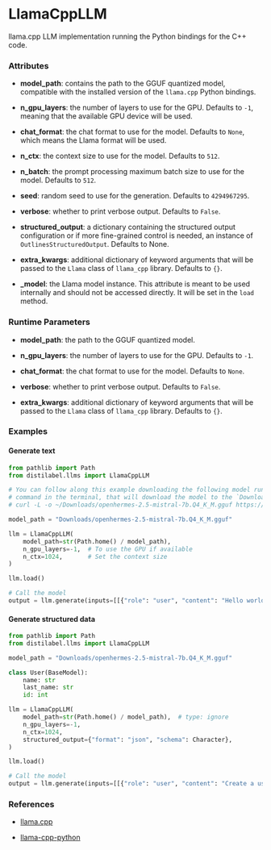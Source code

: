 # LlamaCppLLM


llama.cpp LLM implementation running the Python bindings for the C++ code.







### Attributes

- **model_path**: contains the path to the GGUF quantized model, compatible with the  installed version of the `llama.cpp` Python bindings.

- **n_gpu_layers**: the number of layers to use for the GPU. Defaults to `-1`, meaning that  the available GPU device will be used.

- **chat_format**: the chat format to use for the model. Defaults to `None`, which means the  Llama format will be used.

- **n_ctx**: the context size to use for the model. Defaults to `512`.

- **n_batch**: the prompt processing maximum batch size to use for the model. Defaults to `512`.

- **seed**: random seed to use for the generation. Defaults to `4294967295`.

- **verbose**: whether to print verbose output. Defaults to `False`.

- **structured_output**: a dictionary containing the structured output configuration or if more  fine-grained control is needed, an instance of `OutlinesStructuredOutput`. Defaults to None.

- **extra_kwargs**: additional dictionary of keyword arguments that will be passed to the  `Llama` class of `llama_cpp` library. Defaults to `{}`.

- **_model**: the Llama model instance. This attribute is meant to be used internally and  should not be accessed directly. It will be set in the `load` method.





### Runtime Parameters

- **model_path**: the path to the GGUF quantized model.

- **n_gpu_layers**: the number of layers to use for the GPU. Defaults to `-1`.

- **chat_format**: the chat format to use for the model. Defaults to `None`.

- **verbose**: whether to print verbose output. Defaults to `False`.

- **extra_kwargs**: additional dictionary of keyword arguments that will be passed to the  `Llama` class of `llama_cpp` library. Defaults to `{}`.




### Examples


#### Generate text
```python
from pathlib import Path
from distilabel.llms import LlamaCppLLM

# You can follow along this example downloading the following model running the following
# command in the terminal, that will download the model to the `Downloads` folder:
# curl -L -o ~/Downloads/openhermes-2.5-mistral-7b.Q4_K_M.gguf https://huggingface.co/TheBloke/OpenHermes-2.5-Mistral-7B-GGUF/resolve/main/openhermes-2.5-mistral-7b.Q4_K_M.gguf

model_path = "Downloads/openhermes-2.5-mistral-7b.Q4_K_M.gguf"

llm = LlamaCppLLM(
    model_path=str(Path.home() / model_path),
    n_gpu_layers=-1,  # To use the GPU if available
    n_ctx=1024,       # Set the context size
)

llm.load()

# Call the model
output = llm.generate(inputs=[[{"role": "user", "content": "Hello world!"}]])
```

#### Generate structured data
```python
from pathlib import Path
from distilabel.llms import LlamaCppLLM

model_path = "Downloads/openhermes-2.5-mistral-7b.Q4_K_M.gguf"

class User(BaseModel):
    name: str
    last_name: str
    id: int

llm = LlamaCppLLM(
    model_path=str(Path.home() / model_path),  # type: ignore
    n_gpu_layers=-1,
    n_ctx=1024,
    structured_output={"format": "json", "schema": Character},
)

llm.load()

# Call the model
output = llm.generate(inputs=[[{"role": "user", "content": "Create a user profile for the following marathon"}]])
```




### References

- [llama.cpp](https://github.com/ggerganov/llama.cpp)

- [llama-cpp-python](https://github.com/abetlen/llama-cpp-python)

